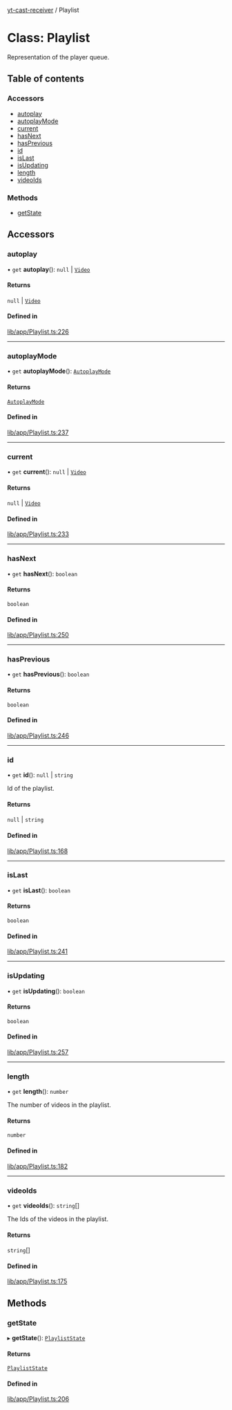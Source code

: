 [yt-cast-receiver](../README.md) / Playlist

# Class: Playlist

Representation of the player queue.

## Table of contents

### Accessors

- [autoplay](Playlist.md#autoplay)
- [autoplayMode](Playlist.md#autoplaymode)
- [current](Playlist.md#current)
- [hasNext](Playlist.md#hasnext)
- [hasPrevious](Playlist.md#hasprevious)
- [id](Playlist.md#id)
- [isLast](Playlist.md#islast)
- [isUpdating](Playlist.md#isupdating)
- [length](Playlist.md#length)
- [videoIds](Playlist.md#videoids)

### Methods

- [getState](Playlist.md#getstate)

## Accessors

### autoplay

• `get` **autoplay**(): ``null`` \| [`Video`](../interfaces/Video.md)

#### Returns

``null`` \| [`Video`](../interfaces/Video.md)

#### Defined in

[lib/app/Playlist.ts:226](https://github.com/patrickkfkan/yt-cast-receiver/blob/7694e32/src/lib/app/Playlist.ts#L226)

___

### autoplayMode

• `get` **autoplayMode**(): [`AutoplayMode`](../README.md#autoplaymode)

#### Returns

[`AutoplayMode`](../README.md#autoplaymode)

#### Defined in

[lib/app/Playlist.ts:237](https://github.com/patrickkfkan/yt-cast-receiver/blob/7694e32/src/lib/app/Playlist.ts#L237)

___

### current

• `get` **current**(): ``null`` \| [`Video`](../interfaces/Video.md)

#### Returns

``null`` \| [`Video`](../interfaces/Video.md)

#### Defined in

[lib/app/Playlist.ts:233](https://github.com/patrickkfkan/yt-cast-receiver/blob/7694e32/src/lib/app/Playlist.ts#L233)

___

### hasNext

• `get` **hasNext**(): `boolean`

#### Returns

`boolean`

#### Defined in

[lib/app/Playlist.ts:250](https://github.com/patrickkfkan/yt-cast-receiver/blob/7694e32/src/lib/app/Playlist.ts#L250)

___

### hasPrevious

• `get` **hasPrevious**(): `boolean`

#### Returns

`boolean`

#### Defined in

[lib/app/Playlist.ts:246](https://github.com/patrickkfkan/yt-cast-receiver/blob/7694e32/src/lib/app/Playlist.ts#L246)

___

### id

• `get` **id**(): ``null`` \| `string`

Id of the playlist.

#### Returns

``null`` \| `string`

#### Defined in

[lib/app/Playlist.ts:168](https://github.com/patrickkfkan/yt-cast-receiver/blob/7694e32/src/lib/app/Playlist.ts#L168)

___

### isLast

• `get` **isLast**(): `boolean`

#### Returns

`boolean`

#### Defined in

[lib/app/Playlist.ts:241](https://github.com/patrickkfkan/yt-cast-receiver/blob/7694e32/src/lib/app/Playlist.ts#L241)

___

### isUpdating

• `get` **isUpdating**(): `boolean`

#### Returns

`boolean`

#### Defined in

[lib/app/Playlist.ts:257](https://github.com/patrickkfkan/yt-cast-receiver/blob/7694e32/src/lib/app/Playlist.ts#L257)

___

### length

• `get` **length**(): `number`

The number of videos in the playlist.

#### Returns

`number`

#### Defined in

[lib/app/Playlist.ts:182](https://github.com/patrickkfkan/yt-cast-receiver/blob/7694e32/src/lib/app/Playlist.ts#L182)

___

### videoIds

• `get` **videoIds**(): `string`[]

The Ids of the videos in the playlist.

#### Returns

`string`[]

#### Defined in

[lib/app/Playlist.ts:175](https://github.com/patrickkfkan/yt-cast-receiver/blob/7694e32/src/lib/app/Playlist.ts#L175)

## Methods

### getState

▸ **getState**(): [`PlaylistState`](../interfaces/PlaylistState.md)

#### Returns

[`PlaylistState`](../interfaces/PlaylistState.md)

#### Defined in

[lib/app/Playlist.ts:206](https://github.com/patrickkfkan/yt-cast-receiver/blob/7694e32/src/lib/app/Playlist.ts#L206)
